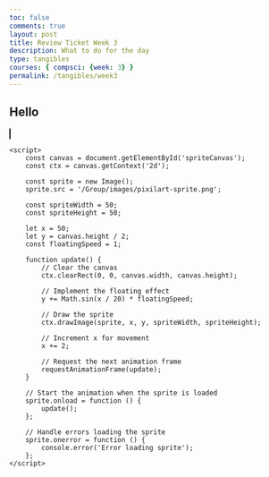 ```yaml
---
toc: false
comments: true
layout: post
title: Review Ticket Week 3
description: What to do for the day
type: tangibles
courses: { compsci: {week: 3} }
permalink: /tangibles/week3
---
```


## Hello

<!DOCTYPE html>
<html lang="en">
<head>
    <meta charset="UTF-8">
    <meta name="viewport" content="width=device-width, initial-scale=1.0">
    <title>Sprite Animation</title>
    <style>
        canvas {
            border: 1px solid #000;
            background-color: #fff; /* Set background color to white */
        }
    </style>
</head>
<body>
    <canvas id="spriteCanvas" width="500" height="500"></canvas>

    <script>
        const canvas = document.getElementById('spriteCanvas');
        const ctx = canvas.getContext('2d');

        const sprite = new Image();
        sprite.src = '/Group/images/pixilart-sprite.png';

        const spriteWidth = 50;
        const spriteHeight = 50;

        let x = 50;
        let y = canvas.height / 2;
        const floatingSpeed = 1;

        function update() {
            // Clear the canvas
            ctx.clearRect(0, 0, canvas.width, canvas.height);

            // Implement the floating effect
            y += Math.sin(x / 20) * floatingSpeed;

            // Draw the sprite
            ctx.drawImage(sprite, x, y, spriteWidth, spriteHeight);

            // Increment x for movement
            x += 2;

            // Request the next animation frame
            requestAnimationFrame(update);
        }

        // Start the animation when the sprite is loaded
        sprite.onload = function () {
            update();
        };

        // Handle errors loading the sprite
        sprite.onerror = function () {
            console.error('Error loading sprite');
        };
    </script>
</body>
</html>
